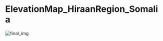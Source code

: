 # ElevationMap_HiraanRegion_Somalia

![final_img](https://github.com/user-attachments/assets/4c52d78f-e984-49cd-8ab6-044d50f2427e)
